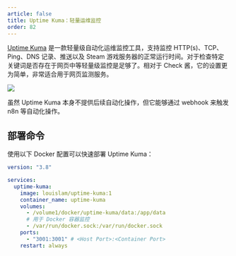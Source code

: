 ```yaml
---
article: false
title: Uptime Kuma：轻量运维监控
order: 82
---
```


[Uptime Kuma](https://github.com/louislam/uptime-kuma) 是一款轻量级自动化运维监控工具，支持监控 HTTP(s)、TCP、Ping、DNS 记录、推送以及 Steam 游戏服务器的正常运行时间。对于检查特定关键词是否存在于网页中等轻量级监控是足够了。相对于 Check 酱，它的设置更为简单，非常适合用于网页监测服务。

![](https://img.newzone.top/2024-03-19-20-14-52.png?imageMogr2/format/webp)

虽然 Uptime Kuma 本身不提供后续自动化操作，但它能够通过 webhook 来触发 n8n 等自动化操作。

## 部署命令

使用以下 Docker 配置可以快速部署 Uptime Kuma：

```yml
version: "3.8"

services:
  uptime-kuma:
    image: louislam/uptime-kuma:1
    container_name: uptime-kuma
    volumes:
      - /volume1/docker/uptime-kuma/data:/app/data
      # 用于 Docker 容器监控
      - /var/run/docker.sock:/var/run/docker.sock
    ports:
      - "3001:3001" # <Host Port>:<Container Port>
    restart: always
```
